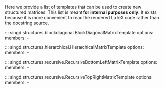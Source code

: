 Here we provide a list of templates that can be used to create new structured
matrices. This list is meant **for internal purposes only**. It exists because
it is more convenient to read the rendered LaTeX code rather than the docstring
source.

::: singd.structures.blockdiagonal.BlockDiagonalMatrixTemplate
    options:
        members:
            -

::: singd.structures.hierarchical.HierarchicalMatrixTemplate
    options:
        members:
            -

::: singd.structures.recursive.RecursiveBottomLeftMatrixTemplate
    options:
        members:
            -

::: singd.structures.recursive.RecursiveTopRightMatrixTemplate
    options:
        members:
            -
